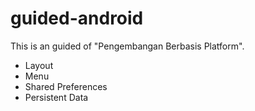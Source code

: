 # guided-android

This is an guided of "Pengembangan Berbasis Platform".
- Layout
- Menu
- Shared Preferences
- Persistent Data
